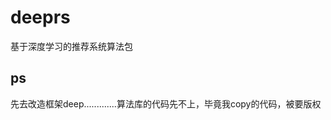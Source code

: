 # deeprs

基于深度学习的推荐系统算法包




















## ps ##

先去改造框架deep.............算法库的代码先不上，毕竟我copy的代码，被要版权
